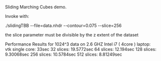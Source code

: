 
Sliding Marching Cubes demo.

Invoke with:

./slidingTBB --file=data.nhdr  --contour=0.075 --slice=256

the slice parameter must be divisible by the z extent of the dataset


Performance Results for 1024^3 data on 2.6 GHZ Intel i7 ( 4core ) laptop:
vtk single core: 33sec
32  slices: 19.5772sec
64  slices: 12.194sec
128 slices: 9.30068sec
256 slices: 10.5784sec
512 slices: 8.81249sec
